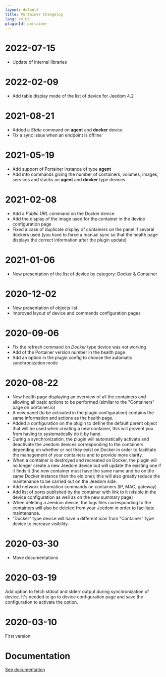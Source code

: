 ```yaml
---
layout: default
title: Portainer Changelog
lang: en_US
pluginId: portainer
---
```


# 2022-07-15

- Update of internal libraries

# 2022-02-09

- Add table display mode of the list of device for Jeedom 4.2

# 2021-08-21

- Added a _State_ command on **agent** and **docker** device
- Fix a sync issue when an endpoint is offline

# 2021-05-19

- Add support of Portainer instance of type **agent**
- Add info commands giving the number of containers, volumes, images, services and stacks on **agent** and **docker** type devices

# 2021-02-08

- Add a _Public URL_ command on the Docker device
- Add the display of the image used for the container in the device configuration page
- Fixed a case of duplicate display of containers on the panel if several dockers used (you have to force a manual sync so that the health page displays the correct information after the plugin update)

# 2021-01-06

- New presentation of the list of device by category: Docker & Container

# 2020-12-02

- New presentation of objects list
- Improved layout of device and commands configuration pages

# 2020-09-06

- Fix the refresh command on _Docker_ type device was not working
- Add of the Portainer version number in the health page
- Add an option in the plugin config to choose the automatic synchronization mode

# 2020-08-22

- New health page displaying an overview of all the containers and allowing all basic actions to be performed (similar to the "Containers" page on portainer.io)
- A new panel (to be activated in the plugin configuration) contains the same information and actions as the health page.
- Added a configuration on the plugin to define the default parent object that will be used when creating a new container, this will prevent you from having to systematically do it by hand.
- During a synchronization, the plugin will automatically activate and deactivate the Jeedom devices corresponding to the containers depending on whether or not they exist on Docker in order to facilitate the management of your containers and to provide more clarity.
- When a container is destroyed and recreated on Docker, the plugin will no longer create a new Jeedom device but will update the existing one if it finds it (the new container must have the same name and be on the same Docker instance than the old one); this will also greatly reduce the maintenance to be carried out on the Jeedom side.
- Add network information commands on containers (IP, MAC, gateway)
- Add list of ports published by the container with link to it (visible in the device configuration as well as on the new summary page)
- When deleting a Jeedom device, the logs files corresponding to the containers will also be deleted from your Jeedom in order to facilitate maintenance.
- "Docker" type device will have a different icon from "Container" type device to increase visibility.

# 2020-03-30

- Move documentations

# 2020-03-19

Add option to fetch stdout and stderr output during synchronization of device. It's needed to go to device configuration page and save the configuration to activate the option.

# 2020-03-10

First version

# Documentation

[See documentation]({{site.baseurl}}/{{page.pluginId}}/{{page.lang}})
